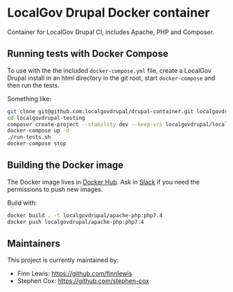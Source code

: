 # LocalGov Drupal Docker container

Container for LocalGov Drupal CI, includes Apache, PHP and Composer.

## Running tests with Docker Compose

To use with the the included `docker-compose.yml` file, create a LocalGov Drupal install in an html directory in the git root, start `docker-compose` and then run the tests.

Something like:

```bash
git clone git@github.com:localgovdrupal/drupal-container.git localgovdrupal-testing
cd localgovdrupal-testing
composer create-project --stability dev --keep-vcs localgovdrupal/localgov-project ./html
docker-compose up -d
./run-tests.sh
docker-compose stop
```

## Building the Docker image

The Docker image lives in [Docker Hub](https://hub.docker.com/repository/docker/localgovdrupal/apache-php). Ask in [Slack](https://localgovdrupal.slack.com/) if you need the permissions to push new images.

Build with:

```bash
docker build . -t localgovdrupal/apache-php:php7.4
docker push localgovdrupal/apache-php:php7.4
```

## Maintainers

This project is currently maintained by: 

 - Finn Lewis: https://github.com/finnlewis 
 - Stephen Cox: https://github.com/stephen-cox
 
